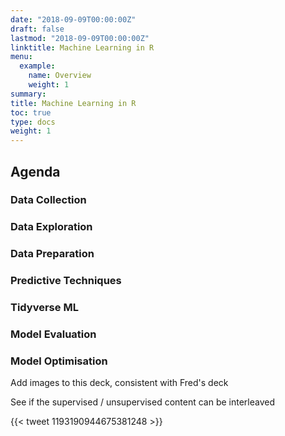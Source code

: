 ```yaml
---
date: "2018-09-09T00:00:00Z"
draft: false
lastmod: "2018-09-09T00:00:00Z"
linktitle: Machine Learning in R
menu:
  example:
    name: Overview
    weight: 1
summary: 
title: Machine Learning in R
toc: true
type: docs
weight: 1
---
```


## Agenda

### Data Collection

### Data Exploration

### Data Preparation

### Predictive Techniques

### Tidyverse ML

### Model Evaluation

### Model Optimisation

Add images to this deck, consistent with Fred's deck

See if the supervised / unsupervised content can be interleaved

{{< tweet 1193190944675381248 >}}




